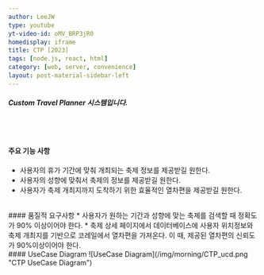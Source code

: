 ```yaml
---
author: LeeJW
type: youtube
yt-video-id: oMV_BRP3jR0
homedisplay: iframe
title: CTP [2023]
tags: [node.js, react, html]
category: [web, server, convenience]
layout: post-material-sidebar-left
---
```

##### Custom Travel Planner 시스템입니다.
<br><br>
#### 주요 기능 사항
* 사용자의 휴가 기간에 맞춰 개최되는 축제 정보를 제공받길 원한다.
* 사용자의 성향에 맞춰서 축제의 정보를 제공받길 원한다.
* 사용자가 축제 개최지까지 도착하기 위한 효율적인 열차편을 제공받길 원한다.



<br>
#### 품질적 요구사항
* 사용자가 원하는 기간과 성향에 맞는 축제를 검색할 때 정확도가 90% 이상이어야 한다.
* 축제 상세 페이지에서 데이터베이스에 사용자 위치정보와 축제 개최지를 기반으로 코레일에서 열차편을 가져온다. 이 때, 제공된 열차편의 신뢰도가 90%이상이어야 한다.


<br>
#### UseCase Diagram
![UseCase Diagram](/img/morning/CTP_ucd.png "CTP UseCase Diagram")

